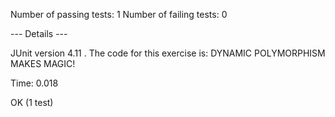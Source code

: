 Number of passing tests: 1
Number of failing tests: 0

--- Details ---

JUnit version 4.11
.
The code for this exercise is:
DYNAMIC POLYMORPHISM MAKES MAGIC!

Time: 0.018

OK (1 test)
